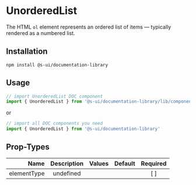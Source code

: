 # UnorderedList
The HTML `ol` element represents an ordered list of items — typically rendered as a numbered list.

## Installation
`npm install @s-ui/documentation-library`

## Usage

```js
// import UnorderedList DOC component
import { UnorderedList } from '@s-ui/documentation-library/lib/components/List/List.js'
```

or

```js
// import all DOC components you need
import { UnorderedList } from '@s-ui/documentation-library'
```

## Prop-Types

| Name | Description | Values  | Default | Required |
| ---: |:---:| ---:| ---: |:---: |
| elementType | undefined | | |  [ ]  |
